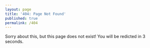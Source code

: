 ```yaml
---
layout: page
title: '404: Page Not Found'
published: true
permalink: /404
---
```


Sorry about this, but this page does not exist! You will be redicted in 3 seconds.
